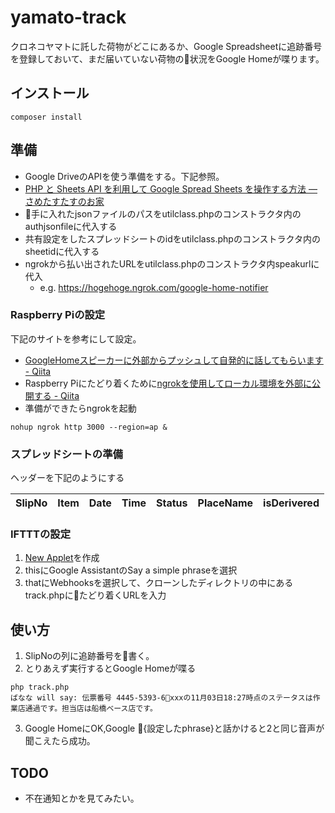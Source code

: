 # yamato-track
クロネコヤマトに託した荷物がどこにあるか、Google Spreadsheetに追跡番号を登録しておいて、まだ届いていない荷物の状況をGoogle Homeが喋ります。

## インストール
```
composer install
```

## 準備
- Google DriveのAPIを使う準備をする。下記参照。
- [PHP と Sheets API を利用して Google Spread Sheets を操作する方法 — さめたすたすのお家](http://www.sharkpp.net/blog/2016/09/22/how-to-use-google-spreadsheets-api-for-php.html)
- 手に入れたjsonファイルのパスをutilclass.phpのコンストラクタ内のauthjsonfileに代入する
- 共有設定をしたスプレッドシートのidをutilclass.phpのコンストラクタ内のsheetidに代入する
- ngrokから払い出されたURLをutilclass.phpのコンストラクタ内speakurlに代入
    - e.g. https://hogehoge.ngrok.com/google-home-notifier
### Raspberry Piの設定
下記のサイトを参考にして設定。
- [GoogleHomeスピーカーに外部からプッシュして自発的に話してもらいます - Qiita](https://qiita.com/azipinsyan/items/db4606aaa51426ac8dac)
- Raspberry Piにたどり着くために[ngrokを使用してローカル環境を外部に公開する - Qiita](https://qiita.com/kitaro729/items/44214f9f81d3ebda58bd)
- 準備ができたらngrokを起動
```
nohup ngrok http 3000 --region=ap &
```
### スプレッドシートの準備
ヘッダーを下記のようにする

|SlipNo|Item|Date|Time|Status|PlaceName|isDerivered|
----|----|----|----|----|----|----|
### IFTTTの設定
1. [New Applet](https://ifttt.com/create)を作成
1. thisにGoogle AssistantのSay a simple phraseを選択
1. thatにWebhooksを選択して、クローンしたディレクトリの中にあるtrack.phpにたどり着くURLを入力
## 使い方
1. SlipNoの列に追跡番号を書く。
1. とりあえず実行するとGoogle Homeが喋る
```
php track.php
ばなな will say: 伝票番号 4445-5393-6xxxの11月03日18:27時点のステータスは作業店通過です。担当店は船橋ベース店です。
```

3. Google HomeにOK,Google {設定したphrase}と話かけると2と同じ音声が聞こえたら成功。
## TODO
- 不在通知とかを見てみたい。